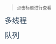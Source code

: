 > 点击标题进行查看

<a href="#data_structure/多线程.md" style="font-size: 24px; color: #34495e; text-decoration: none">多线程</a>

<a href="#data_structure/队列.md" style="font-size: 24px; color: #34495e; text-decoration: none">队列</a>

